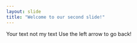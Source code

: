 ```yaml
---
layout: slide
title: "Welcome to our second slide!"
---
```

Your text not my text
Use the left arrow to go back!